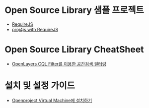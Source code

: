 # Open Source Library 샘플 프로젝트
- [RequireJS](https://hanjoongcho.github.io/awesome-bokjeong/RequireJS/index)
- [proj4js with RequireJS](https://hanjoongcho.github.io/awesome-bokjeong/proj4js/index)

# Open Source Library CheatSheet
- [OpenLayers CQL Filter를 이용한 공간검색 필터링](openlayers_cql_filter.m)

# 설치 및 설정 가이드
- [Openproject Virtual Machine에 설치하기](openproject_vm.md)

